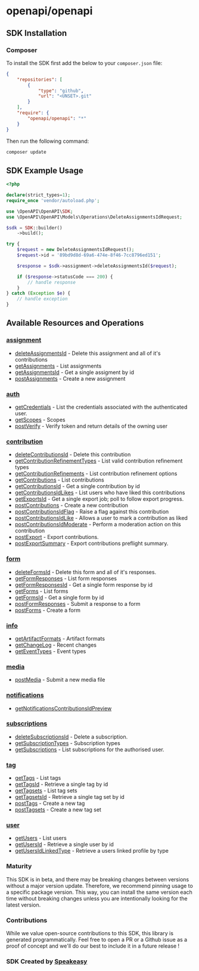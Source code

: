 # openapi/openapi

<!-- Start SDK Installation -->
## SDK Installation

### Composer

To install the SDK first add the below to your `composer.json` file:

```json
{
    "repositories": [
        {
            "type": "github",
            "url": "<UNSET>.git"
        }
    ],
    "require": {
        "openapi/openapi": "*"
    }
}
```

Then run the following command:

```bash
composer update
```
<!-- End SDK Installation -->

## SDK Example Usage
<!-- Start SDK Example Usage -->
```php
<?php

declare(strict_types=1);
require_once 'vendor/autoload.php';

use \OpenAPI\OpenAPI\SDK;
use \OpenAPI\OpenAPI\Models\Operations\DeleteAssignmentsIdRequest;

$sdk = SDK::builder()
    ->build();

try {
    $request = new DeleteAssignmentsIdRequest();
    $request->id = '89bd9d8d-69a6-474e-8f46-7cc8796ed151';

    $response = $sdk->assignment->deleteAssignmentsId($request);

    if ($response->statusCode === 200) {
        // handle response
    }
} catch (Exception $e) {
    // handle exception
}
```
<!-- End SDK Example Usage -->

<!-- Start SDK Available Operations -->
## Available Resources and Operations


### [assignment](docs/assignment/README.md)

* [deleteAssignmentsId](docs/assignment/README.md#deleteassignmentsid) - Delete this assignment and all of it's contributions
* [getAssignments](docs/assignment/README.md#getassignments) - List assignments
* [getAssignmentsId](docs/assignment/README.md#getassignmentsid) - Get a single assigment by id
* [postAssignments](docs/assignment/README.md#postassignments) - Create a new assignment

### [auth](docs/auth/README.md)

* [getCredentials](docs/auth/README.md#getcredentials) - List the credentials associated with the authenticated user.
* [getScopes](docs/auth/README.md#getscopes) - Scopes
* [postVerify](docs/auth/README.md#postverify) - Verify token and return details of the owning user

### [contribution](docs/contribution/README.md)

* [deleteContributionsId](docs/contribution/README.md#deletecontributionsid) - Delete this contribution
* [getContributionRefinementTypes](docs/contribution/README.md#getcontributionrefinementtypes) - List valid contribution refinement types
* [getContributionRefinements](docs/contribution/README.md#getcontributionrefinements) - List contribution refinement options
* [getContributions](docs/contribution/README.md#getcontributions) - List contributions
* [getContributionsId](docs/contribution/README.md#getcontributionsid) - Get a single contribution by id
* [getContributionsIdLikes](docs/contribution/README.md#getcontributionsidlikes) - List users who have liked this contributions
* [getExportsId](docs/contribution/README.md#getexportsid) - Get a single export job; poll to follow export progress.
* [postContributions](docs/contribution/README.md#postcontributions) - Create a new contribution
* [postContributionsIdFlag](docs/contribution/README.md#postcontributionsidflag) - Raise a flag against this contribution
* [postContributionsIdLike](docs/contribution/README.md#postcontributionsidlike) - Allows a user to mark a contribution as liked
* [postContributionsIdModerate](docs/contribution/README.md#postcontributionsidmoderate) - Perform a moderation action on this contribution
* [postExport](docs/contribution/README.md#postexport) - Export contributions.
* [postExportSummary](docs/contribution/README.md#postexportsummary) - Export contributions preflight summary.

### [form](docs/form/README.md)

* [deleteFormsId](docs/form/README.md#deleteformsid) - Delete this form and all of it's responses.
* [getFormResponses](docs/form/README.md#getformresponses) - List form responses
* [getFormResponsesId](docs/form/README.md#getformresponsesid) - Get a single form response by id
* [getForms](docs/form/README.md#getforms) - List forms
* [getFormsId](docs/form/README.md#getformsid) - Get a single form by id
* [postFormResponses](docs/form/README.md#postformresponses) - Submit a response to a form
* [postForms](docs/form/README.md#postforms) - Create a form

### [info](docs/info/README.md)

* [getArtifactFormats](docs/info/README.md#getartifactformats) - Artifact formats
* [getChangeLog](docs/info/README.md#getchangelog) - Recent changes
* [getEventTypes](docs/info/README.md#geteventtypes) - Event types

### [media](docs/media/README.md)

* [postMedia](docs/media/README.md#postmedia) - Submit a new media file

### [notifications](docs/notifications/README.md)

* [getNotificationsContributionsIdPreview](docs/notifications/README.md#getnotificationscontributionsidpreview)

### [subscriptions](docs/subscriptions/README.md)

* [deleteSubscriptionsId](docs/subscriptions/README.md#deletesubscriptionsid) - Delete a subscription.
* [getSubscriptionTypes](docs/subscriptions/README.md#getsubscriptiontypes) - Subscription types
* [getSubscriptions](docs/subscriptions/README.md#getsubscriptions) - List subscriptions for the authorised user.

### [tag](docs/tag/README.md)

* [getTags](docs/tag/README.md#gettags) - List tags
* [getTagsId](docs/tag/README.md#gettagsid) - Retrieve a single tag by id
* [getTagsets](docs/tag/README.md#gettagsets) - List tag sets
* [getTagsetsId](docs/tag/README.md#gettagsetsid) - Retrieve a single tag set by id
* [postTags](docs/tag/README.md#posttags) - Create a new tag
* [postTagsets](docs/tag/README.md#posttagsets) - Create a new tag set

### [user](docs/user/README.md)

* [getUsers](docs/user/README.md#getusers) - List users
* [getUsersId](docs/user/README.md#getusersid) - Retrieve a single user by id
* [getUsersIdLinkedType](docs/user/README.md#getusersidlinkedtype) - Retrieve a users linked profile by type
<!-- End SDK Available Operations -->

### Maturity

This SDK is in beta, and there may be breaking changes between versions without a major version update. Therefore, we recommend pinning usage
to a specific package version. This way, you can install the same version each time without breaking changes unless you are intentionally
looking for the latest version.

### Contributions

While we value open-source contributions to this SDK, this library is generated programmatically.
Feel free to open a PR or a Github issue as a proof of concept and we'll do our best to include it in a future release !

### SDK Created by [Speakeasy](https://docs.speakeasyapi.dev/docs/using-speakeasy/client-sdks)
